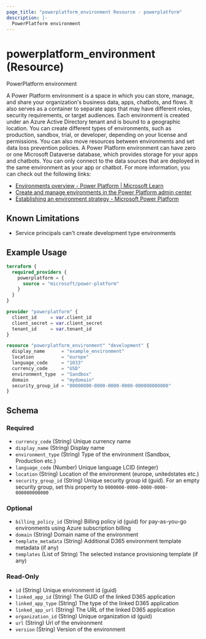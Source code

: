 ```yaml
---
page_title: "powerplatform_environment Resource - powerplatform"
description: |-
  PowerPlatform environment
---
```


# powerplatform_environment (Resource)

PowerPlatform environment

A Power Platform environment is a space in which you can store, manage, and share your organization's business data, apps, chatbots, and flows. It also serves as a container to separate apps that may have different roles, security requirements, or target audiences. Each environment is created under an Azure Active Directory tenant and is bound to a geographic location. You can create different types of environments, such as production, sandbox, trial, or developer, depending on your license and permissions. You can also move resources between environments and set data loss prevention policies. A Power Platform environment can have zero or one Microsoft Dataverse database, which provides storage for your apps and chatbots. You can only connect to the data sources that are deployed in the same environment as your app or chatbot. For more information, you can check out the following links:

- [Environments overview - Power Platform | Microsoft Learn](https://learn.microsoft.com/en-us/power-platform/admin/environments-overview)
- [Create and manage environments in the Power Platform admin center](https://learn.microsoft.com/en-us/power-platform/admin/create-environment)
- [Establishing an environment strategy - Microsoft Power Platform](https://learn.microsoft.com/en-us/power-platform/guidance/adoption/environment-strategy)

## Known Limitations

- Service principals can't create development type environments

## Example Usage



```terraform
terraform {
  required_providers {
    powerplatform = {
      source = "microsoft/power-platform"
    }
  }
}

provider "powerplatform" {
  client_id     = var.client_id
  client_secret = var.client_secret
  tenant_id     = var.tenant_id
}

resource "powerplatform_environment" "development" {
  display_name      = "example_environment"
  location          = "europe"
  language_code     = "1033"
  currency_code     = "USD"
  environment_type  = "Sandbox"
  domain            = "mydomain"
  security_group_id = "00000000-0000-0000-0000-000000000000"
}
```

<!-- schema generated by tfplugindocs -->
## Schema

### Required

- `currency_code` (String) Unique currency name
- `display_name` (String) Display name
- `environment_type` (String) Type of the environment (Sandbox, Production etc.)
- `language_code` (Number) Unique language LCID (integer)
- `location` (String) Location of the environment (europe, unitedstates etc.)
- `security_group_id` (String) Unique security group id (guid).  For an empty security group, set this property to `0000000-0000-0000-0000-000000000000`

### Optional

- `billing_policy_id` (String) Billing policy id (guid) for pay-as-you-go environments using Azure subscription billing
- `domain` (String) Domain name of the environment
- `template_metadata` (String) Additional D365 environment template metadata (if any)
- `templates` (List of String) The selected instance provisioning template (if any)

### Read-Only

- `id` (String) Unique environment id (guid)
- `linked_app_id` (String) The GUID of the linked D365 application
- `linked_app_type` (String) The type of the linked D365 application
- `linked_app_url` (String) The URL of the linked D365 application
- `organization_id` (String) Unique organization id (guid)
- `url` (String) Url of the environment
- `version` (String) Version of the environment



